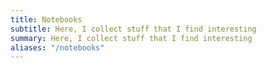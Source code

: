 ```yaml
---
title: Notebooks
subtitle: Here, I collect stuff that I find interesting
summary: Here, I collect stuff that I find interesting
aliases: "/notebooks"
---
```

